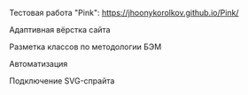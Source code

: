 
Тестовая работа "Pink": https://jhoonykorolkov.github.io/Pink/

Адаптивная вёрстка сайта

Разметка классов по методологии БЭМ

Автоматизация

Подключение SVG-спрайта

